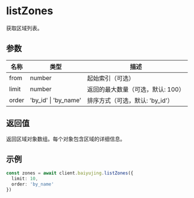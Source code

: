 # listZones

获取区域列表。

## 参数

| 名称 | 类型 | 描述 |
|------|------|------|
| from | number | 起始索引（可选） |
| limit | number | 返回的最大数量（可选，默认: 100） |
| order | 'by_id' \| 'by_name' | 排序方式（可选，默认: 'by_id'） |

## 返回值

返回区域对象数组。每个对象包含区域的详细信息。

## 示例

```ts
const zones = await client.baiyujing.listZones({
  limit: 10,
  order: 'by_name'
})
```
